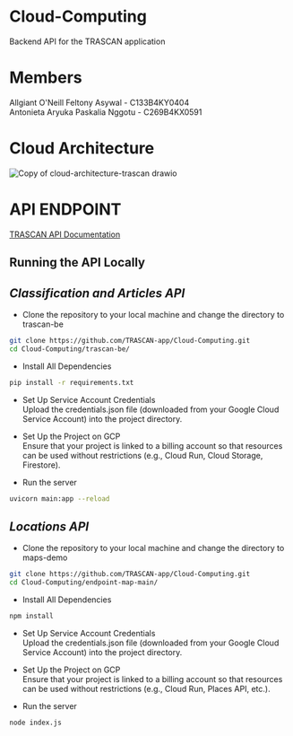 # Cloud-Computing  
Backend API for the TRASCAN application  

# Members
Allgiant O'Neill Feltony Asywal - C133B4KY0404    
Antonieta Aryuka Paskalia Nggotu - C269B4KX0591  

# Cloud Architecture
![Copy of cloud-architecture-trascan drawio](https://github.com/user-attachments/assets/3266cfde-6513-4309-ac99-0dc848559732)

# API ENDPOINT
[TRASCAN API Documentation](https://lacy-sting-8e9.notion.site/TRASCAN-API-15328cfc24d580c8a8a2f44c637b7e00)

## **Running the API Locally**

## *Classification and Articles API*

- Clone the repository to your local machine and change the directory to trascan-be
```bash
git clone https://github.com/TRASCAN-app/Cloud-Computing.git
cd Cloud-Computing/trascan-be/
```

- Install All Dependencies

```bash
pip install -r requirements.txt
```

- Set Up Service Account Credentials  
  Upload the credentials.json file (downloaded from your Google Cloud Service Account) into the project directory.

- Set Up the Project on GCP  
  Ensure that your project is linked to a billing account so that resources can be used without restrictions (e.g., Cloud Run, Cloud Storage, Firestore).

- Run the server

```bash
uvicorn main:app --reload
```
## *Locations API*
- Clone the repository to your local machine and change the directory to maps-demo
  
```bash
git clone https://github.com/TRASCAN-app/Cloud-Computing.git
cd Cloud-Computing/endpoint-map-main/
```

- Install All Dependencies

```bash
npm install
```

- Set Up Service Account Credentials  
  Upload the credentials.json file (downloaded from your Google Cloud Service Account) into the project directory.

- Set Up the Project on GCP  
  Ensure that your project is linked to a billing account so that resources can be used without restrictions (e.g., Cloud Run, Places API, etc.).

- Run the server

```bash
node index.js
```


